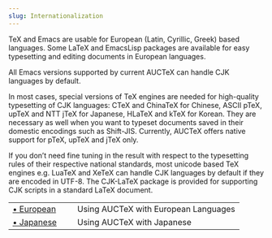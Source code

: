 ```yaml
---
slug: Internationalization
---
```


TeX and Emacs are usable for European (Latin, Cyrillic, Greek) based languages. Some LaTeX and EmacsLisp packages are available for easy typesetting and editing documents in European languages.

All Emacs versions supported by current AUCTeX can handle CJK languages by default.

In most cases, special versions of TeX engines are needed for high-quality typesetting of CJK languages: CTeX and ChinaTeX for Chinese, ASCII pTeX, upTeX and NTT jTeX for Japanese, HLaTeX and kTeX for Korean. They are necessary as well when you want to typeset documents saved in their domestic encodings such as Shift-JIS. Currently, AUCTeX offers native support for pTeX, upTeX and jTeX only.

If you don’t need fine tuning in the result with respect to the typesetting rules of their respective national standards, most unicode based TeX engines e.g. LuaTeX and XeTeX can handle CJK languages by default if they are encoded in UTF-8. The CJK-LaTeX package is provided for supporting CJK scripts in a standard LaTeX document.

|                                     |    |                                      |
| :---------------------------------- | -- | :----------------------------------- |
| [• European](/docs/auctex/European) |    | Using AUCTeX with European Languages |
| [• Japanese](/docs/auctex/Japanese) |    | Using AUCTeX with Japanese           |
